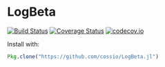 # LogBeta

[![Build Status](https://travis-ci.org/cossio/LogBeta.jl.svg?branch=master)](https://travis-ci.org/cossio/LogBeta.jl)
[![Coverage Status](https://coveralls.io/repos/cossio/LogBeta.jl/badge.svg?branch=master&service=github)](https://coveralls.io/github/cossio/LogBeta.jl?branch=master)
[![codecov.io](http://codecov.io/github/cossio/LogBeta.jl/coverage.svg?branch=master)](http://codecov.io/github/cossio/LogBeta.jl?branch=master)

Install with:

```julia
Pkg.clone("https://github.com/cossio/LogBeta.jl")
```